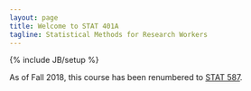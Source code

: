 ```yaml
---
layout: page
title: Welcome to STAT 401A
tagline: Statistical Methods for Research Workers
---
```

{% include JB/setup %}

As of Fall 2018, this course has been renumbered to 
[STAT 587](../stat587Ag/).
